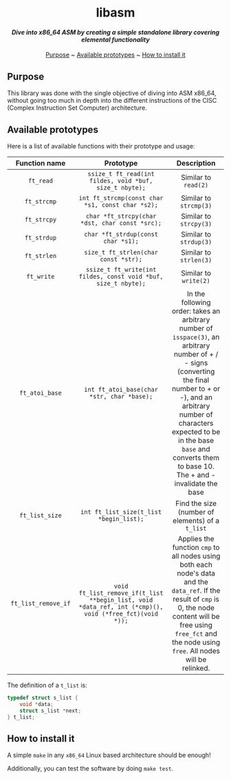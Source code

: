 <div align='center'>

# libasm
#### _Dive into x86_64 ASM by creating a simple standalone library covering elemental functionality_

[Purpose](#purpose) ~
[Available prototypes](#available-prototypes) ~
[How to install it](#how-to-install-it)

</div>

## Purpose
This library was done with the single objective of diving into ASM x86_64,
without going too much in depth into the different instructions of the
CISC (Complex Instruction Set Computer) architecture.

## Available prototypes
Here is a list of available functions with their prototype and usage:

| Function name       | Prototype                                                                                              | Description                                                                                                                                                                                                                                                                          |
| :-----------------: | :----------------------------------------------------------------------------------------------------: | :----------------------------------------------------------------------------------------------------------------------------------------------------------------------------------------------------------------------------------------------------------------------------------: |
| `ft_read`           | `ssize_t ft_read(int fildes, void *buf, size_t nbyte);`                                                | Similar to `read(2)`                                                                                                                                                                                                                                                                 |
| `ft_strcmp`         | `int ft_strcmp(const char *s1, const char *s2);`                                                       | Similar to `strcmp(3)`                                                                                                                                                                                                                                                               |
| `ft_strcpy`         | `char *ft_strcpy(char *dst, char const *src);`                                                         | Similar to `strcpy(3)`                                                                                                                                                                                                                                                               |
| `ft_strdup`         | `char *ft_strdup(const char *s1);`                                                                     | Similar to `strdup(3)`                                                                                                                                                                                                                                                               |
| `ft_strlen`         | `size_t ft_strlen(char const *str);`                                                                   | Similar to `strlen(3)`                                                                                                                                                                                                                                                               |
| `ft_write`          | `ssize_t ft_write(int fildes, const void *buf, size_t nbyte);`                                         | Similar to `write(2)`                                                                                                                                                                                                                                                                |
| `ft_atoi_base`      | `int ft_atoi_base(char *str, char *base);`                                                             | In the following order: takes an arbitrary number of `isspace(3)`, an arbitrary number of + / - signs (converting the final number to + or -), and an arbitrary number of characters expected to be in the base `base` and converts them to base 10. The + and - invalidate the base |
| `ft_list_size`      | `int ft_list_size(t_list *begin_list);`                                                                | Find the size (number of elements) of a `t_list`                                                                                                                                                                                                                                     |
| `ft_list_remove_if` | `void ft_list_remove_if(t_list **begin_list, void *data_ref, int (*cmp)(), void (*free_fct)(void *));` | Applies the function `cmp` to all nodes using both each node's data and the `data_ref`. If the result of `cmp` is 0, the node content will be free using `free_fct` and the node using `free`. All nodes will be relinked.                                                           |

The definition of a `t_list` is:
```c
typedef struct s_list {
    void *data;
    struct s_list *next;
} t_list;
```

## How to install it
A simple `make` in any `x86_64` Linux based architecture should be enough!

Additionally, you can test the software by doing `make test`.
